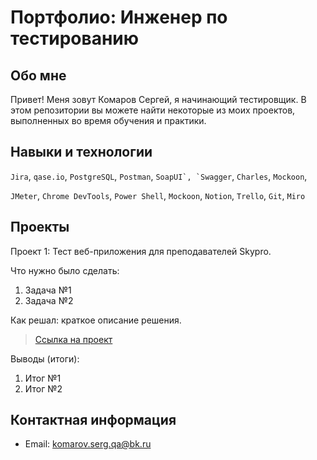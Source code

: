 # Портфолио: Инженер по тестированию

## Обо мне

Привет! Меня зовут Комаров Сергей, я начинающий тестировщик.
В этом репозитории вы можете найти некоторые из моих проектов, выполненных во время обучения и практики.
<br>

## Навыки и технологии
``Jira``, ``qase.io``, ``PostgreSQL``, ``Postman``, ``SoapUI`, `Swagger``, ``Charles``, ``Mockoon``,  

``JMeter``, ``Chrome DevTools``, ``Power Shell``, ``Mockoon``, ``Notion``, ``Trello``, ``Git``, ``Miro`` 



## Проекты
<p> Проект 1: Тест веб-приложения для преподавателей Skypro. </p>
<p> Что нужно было сделать: </p>
<ol>
   <li> Задача №1 </li>
   <li> Задача №2 </li>
</ol>

<p> Как решал: краткое описание решения. </p>

> [Ссылка на проект](https://www.notion.so/1-2-c371a29f2ee74bc09cbfe306a1a3173a?pvs=4)

<p> Выводы (итоги): </p>
<ol>
   <li> Итог №1 </li>
   <li> Итог №2 </li>
</ol>


## Контактная информация
- Email: <komarov.serg.qa@bk.ru> 
